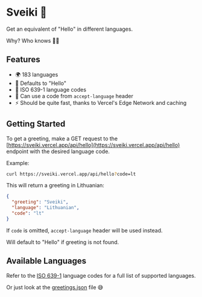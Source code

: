 # Sveiki 👋

Get an equivalent of "Hello" in different languages.

Why? Who knows 🤷‍♂️

## Features
- 🌍 183 languages
- 👋 Defaults to "Hello"
- 📒 ISO 639-1 language codes 
- 🔎 Can use a code from `accept-language` header
- ⚡️ Should be quite fast, thanks to Vercel's Edge Network and caching

## Getting Started
To get a greeting, make a GET request to the [https://sveiki.vercel.app/api/hello](https://sveiki.vercel.app/api/hello) endpoint with the desired language code.

Example:

```bash
curl https://sveiki.vercel.app/api/hello?code=lt
```
This will return a greeting in Lithuanian:
```json
{
  "greeting": "Sveiki",
  "language": "Lithuanian",
  "code": "lt"
}
```
If `code` is omitted, `accept-language` header will be used instead.

Will default to "Hello" if greeting is not found.

## Available Languages
Refer to the [ISO 639-1](https://en.wikipedia.org/wiki/List_of_ISO_639-1_codes) language codes for a full list of supported languages.

Or just look at the [greetings.json](https://github.com/xanderbarkhatov/sveiki/blob/main/src/routes/api/hello/greetings.json) file 😅
